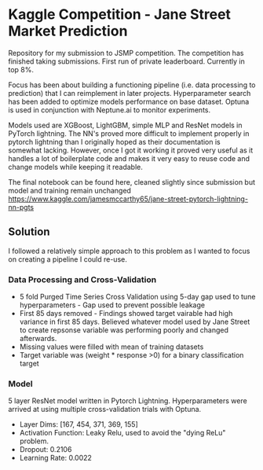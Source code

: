# Kaggle Competition - Jane Street Market Prediction

Repository for my submission to JSMP competition. The competition has finished taking submissions. 
First run of private leaderboard. Currently in top 8%.

Focus has been about building a functioning pipeline (i.e. data processing to prediction) that I can reimplement in later projects.
Hyperparameter search has been added to optimize models performance on base dataset. Optuna is used in conjunction with Neptune.ai to monitor experiments.

Models used are XGBoost, LightGBM, simple MLP and ResNet models in PyTorch lightning. The NN's proved more difficult to implement properly in pytorch lightning than I
originally hoped as their documentation is somewhat lacking. However, once I got it working it proved very useful as it handles a lot of boilerplate code and makes 
it very easy to reuse code and change models while keeping it readable.

The final notebook can be found here, cleaned slightly since submission but model and training remain unchanged 
https://www.kaggle.com/jamesmccarthy65/jane-street-pytorch-lightning-nn-pgts
## Solution

I followed a relatively simple approach to this problem as I wanted to focus on creating a pipeline I could re-use.

### Data Processing and Cross-Validation
- 5 fold Purged Time Series Cross Validation using 5-day gap used to tune hyperparameters - Gap used to prevent possible leakage 
- First 85 days removed - Findings showed target vairable had high variance in first 85 days. Believed whatever model used by Jane Street to create repsonse variable was performing poorly and changed afterwards.
- Missing values were filled with mean of training datasets
- Target variable was (weight * response >0) for a binary classification target

### Model
5 layer ResNet model written in Pytorch Lightning. Hyperparameters were arrived at using multiple cross-validation trials with Optuna. 
- Layer Dims: [167, 454, 371, 369, 155]
- Activation Function: Leaky Relu, used to avoid the "dying ReLu" problem.
- Dropout: 0.2106 
- Learning Rate: 0.0022

